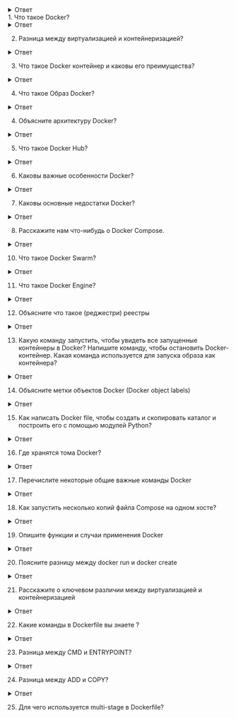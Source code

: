 <details>
  <summary>Ответ</summary>
 
</details>
1. Что такое Docker?
<details>
  <summary>Ответ</summary>
Docker представляет собой набор платформ в качестве сервисных продуктов.
Это легковесная технология контейнеризации с открытым исходным кодом.
Это сделало его имя популярным в мире облачной и прикладной упаковки.
Docker позволяет автоматизировать развертывание приложений в легких и переносных контейнерах.
</details>

2. Разница между виртуализацией и контейнеризацией?
<details>
  <summary>Ответ</summary>
Контейнеры предоставляют изолированную среду для запуска приложения.
Все пользовательское пространство явно выделено для приложения.
Любые изменения, сделанные внутри контейнера, никогда не отражаются на хосте или даже других контейнерах, работающих на том же хосте.
Контейнеры – это абстракция прикладного уровня.
Каждый контейнер – это отдельное приложение.
В виртуализации гипервизоры предоставляют гостю целую виртуальную машину, включая ядро.
Виртуальные машины – это абстракция аппаратного уровня.
Каждая виртуальная машина – это физическая машина. 
</details>

3. Что такое Docker контейнер и каковы его преимущества?
<details>
  <summary>Ответ</summary>
Контейнеры Docker включают в себя приложение и все его зависимости.
Он разделяет ядро с другими контейнерами, работая как изолированные процессы в пространстве пользователя в операционной системе хоста.
Контейнеры Docker не нуждаются в какой-либо конкретной инфраструктуре, они работают в любой инфраструктуре и в любом облаке.
Docker-контейнеры – это в основном экземпляры Docker-образов во время выполнения.\
Вот несколько основных преимуществ использования контейнера Docker\
- Он предлагает эффективную и простую первоначальную настройку.\
- Он позволяет вам подробно описать жизненный цикл вашего приложения.\
- Простая настройка и взаимодействие с Docker Compose.\
- Документация предоставляет каждый бит информации. 
</details>

4. Что такое Образ Docker?
<details>
  <summary>Ответ</summary>
Образ Docker является источником контейнера Docker.
Или можно сказать, что образы Docker используются для создания контейнеров.
Когда пользователь запускает образ Docker, создается экземпляр контейнера.
Эти образы могут быть развернуты в любой среде Docker. 
</details>

4. Объясните архитектуру Docker?
<details>
  <summary>Ответ</summary>
 Docker Engine – это приложение, которое следует архитектуре клиент-сервер.\
Он установлен на хост-машине.\
В Docker Engine есть три компонента:\
- Server: это демон docker, называемый dockerd. Он может создавать и управлять образами контейнерами, сетью и др.\
- Rest API: используется для указания демону docker, что делать.\
- Интерфейс командной строки (CLI): это клиент, который используется для ввода команд Docker. 
</details>

5. Что такое Docker Hub?
<details>
  <summary>Ответ</summary>
Docker hub – это облачный реестр, который помогает вам организовывать репозитории кода.
Позволяет создавать, тестировать, хранить образы в облаке Docker.
Вы также можете развернуть образ на своем хосте с помощью Docker Hub. 
</details>

6. Каковы важные особенности Docker?
<details>
  <summary>Ответ</summary>
Вот основные особенности Docker:
- Простое моделирование
- Контроль версий
- Гибкость приложений
- Производительность разработчика
- Операционная эффективность 
</details>

7. Каковы основные недостатки Docker?
<details>
  <summary>Ответ</summary>
Некоторые из недостатков Docker, которые вы должны иметь в виду:
- Он не предоставляет опцию хранения.
- Плохой вариант мониторинга.
- Нет автоматического перепланирования неактивных узлов.
- Сложная автоматическая установка горизонтального масштабирования. 
</details>

8. Расскажите нам что-нибудь о Docker Compose.
<details>
  <summary>Ответ</summary>
Docker Compose – это файл YAML, который содержит сведения о службе, сети и томах для настройки приложения Docker.\
Таким образом, вы можете использовать Docker compose для создания отдельных контейнеров, размещения их и обеспечения связи с другими контейнерами. 
</details>

10. Что такое Docker Swarm?
<details>
  <summary>Ответ</summary>
Docker Swarm является родной кластеризацией для Docker.
Он превращает пул Docker-хостов в один виртуальный Docker-хост.
Docker Swarm обслуживает стандартный Docker API, любой инструмент, который уже взаимодействует с демоном Docker, может использовать Swarm для прозрачного масштабирования на несколько хостов. 
</details>

11. Что такое Docker Engine?
<details>
  <summary>Ответ</summary>
Демон Docker или движок Docker представляет сервер.
Демон docker и клиенты должны быть запущены на одном хосте, который может взаимодействовать через двоичный файл клиента командной строки и API-интерфейс RESTful. 
</details>

12. Объясните что такое (реджестри)  реестры
<details>
  <summary>Ответ</summary>
Есть два типа реестра:
- Общедоступный
- Частный

Публичный реестр Docker называется Docker hub, который позволяет вам хранить образы в частном порядке.\
В Docker Hub вы можете хранить миллионы образов. 
</details>

13. Какую команду запустить, чтобы увидеть все запущенные контейнеры в Docker? 
    Напишите команду, чтобы остановить Docker-контейнер.
    Какая команда используется для запуска образа как контейнера?
<details>
  <summary>Ответ</summary>
 docker ps
 sudo docker stop container name
 sudo docker run -i -t alpine /bin/bash
</details>

14. Объясните метки объектов Docker (Docker object labels)
<details>
  <summary>Ответ</summary>
Метки объектов Docker – это метод применения метаданных к объектам Docker, включая образы, контейнеры, тома, сеть, ноды Swarm и сервисы. 
</details>

15. Как написать Docker file, чтобы создать и скопировать каталог и построить его с помощью модулей Python?
<details>
  <summary>Ответ</summary>
FROM pyhton:2.7–slim \
WORKDIR /app \
COPY . /app \
docker build –tag 
</details>

16. Где хранятся тома Docker?
<details>
  <summary>Ответ</summary>
Вам нужно ориентироваться на этот системный путь:
 /var/lib/docker/volumes
</details>

17. Перечислите некоторые общие важные команды Docker
<details>
  <summary>Ответ</summary>
 docker info - информация о всех компонентах докера на сервере \
 docker pull - скачивание image \
 docker stats - информация о контейнере \
 docker images - список image на сервере \
 docker push: Закачать репозиторий или образ в Registry; \
 docker run: Запустить команду в новом контейнере; \
 docker pull: Скачать репозиторий или образ из Registry; \
 docker start: Запустить один или несколько контейнеров; \
 docker stop: Остановить один или несколько контейнеров; \ 
 docker search: Поиск образа на DockerHub; \
 docker commit: Сохранить изменения в новый образ. 
</details>

18. Как запустить несколько копий файла Compose на одном хосте? 
<details>
  <summary>Ответ</summary>
Compose использует имя проекта, которое позволяет вам создавать уникальные идентификаторы для всех контейнеров проекта и других ресурсов.
Чтобы запустить несколько копий проекта, задайте пользовательское имя проекта с помощью параметра командной строки -a или переменной среды COMPOSE_PROJECT_NAME. 
</details>

19. Опишите функции и случаи применения Docker
<details>
  <summary>Ответ</summary>
С помощью Docker можно:

- Сделать процесс настройки проще и упростить настройку на уровне инфраструктуры;
- Помочь разработчикам сосредоточиться исключительно на коде, сокращая время разработки и увеличивая продуктивность;
- Усилить возможности отладки с использованием встроенных функций;
- Изолировать приложения;
- Улучшить плотность использования серверов в форме контейнеризации;
- Делать быстрое развертывание на уровне операционной системы. 
</details>

20. Поясните разницу между docker run и docker create
<details>
  <summary>Ответ</summary>
Главная разница между этими командами заключается в том, что вторая создаст контейнер в остановленном состоянии. Также docker create может быть использована для хранения и вывода идентификатора контейнера для будущего использования. Лучше всего это делать с помощью docker run, добавляя --cidfile FILENAME, поскольку повторный запуска не перезаписывает файл. 
</details>

21. Расскажите о ключевом различии между виртуализацией и контейнеризацией
<details>
  <summary>Ответ</summary>
Виртуализация позволяет запустить несколько операционных систем на одном физическом сервере. Контейнеризация работает на одной и той же операционной системе, в которой приложения упакованы в контейнеры и запускаются на одном сервере/виртуальной машине. 
</details>

22. Какие команды в Dockerfile вы знаете ?
<details>
  <summary>Ответ</summary>
FROM — задаёт базовый (родительский) образ. \
LABEL — описывает метаданные. Например — сведения о том, кто создал и поддерживает образ. \
ENV — устанавливает постоянные переменные среды. \
RUN — выполняет команду и создаёт слой образа. Используется для установки в контейнер пакетов. \
COPY — копирует в контейнер файлы и папки. \
ADD — копирует файлы и папки в контейнер, может распаковывать локальные .tar-файлы. \
CMD — описывает команду с аргументами, которую нужно выполнить когда контейнер будет запущен. Аргументы могут быть переопределены при запуске контейнера. В файле может присутствовать лишь одна инструкция CMD. \
ENTRYPOINT — предоставляет команду с аргументами для вызова во время выполнения контейнера. Аргументы не переопределяются. \
ARG — задаёт переменные для передачи Docker во время сборки образа. \
WORKDIR — задаёт рабочую директорию для следующей инструкции. \
EXPOSE — указывает на необходимость открыть порт. \
VOLUME — создаёт точку монтирования для работы с постоянным хранилищем.
</details>

23. Разница между CMD и ENTRYPOINT?
<details>
  <summary>Ответ</summary>
CMD — описывает команду с аргументами, которую нужно выполнить когда контейнер будет запущен. Аргументы могут быть переопределены при запуске контейнера. В файле может присутствовать лишь одна инструкция CMD. \
ENTRYPOINT — предоставляет команду с аргументами для вызова во время выполнения контейнера. Аргументы не переопределяются.
</details>

24. Разница между ADD и COPY?
<details>
  <summary>Ответ</summary>
COPY — копирует в контейнер файлы и папки.\
Инструкция ADD позволяет решать те же задачи, что и COPY, но с ней связана ещё пара вариантов использования. Так, с помощью этой инструкции можно добавлять в контейнер файлы, загруженные из удалённых источников, а также распаковывать локальные .tar-файлы.
</details>

25. Для чего используется multi-stage в Dockerfile?
